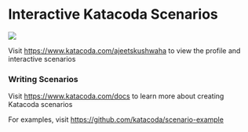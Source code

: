 # Interactive Katacoda Scenarios

[![](http://shields.katacoda.com/katacoda/ajeetskushwaha/count.svg)](https://www.katacoda.com/ajeetskushwaha "Get your profile on Katacoda.com")

Visit https://www.katacoda.com/ajeetskushwaha to view the profile and interactive scenarios

### Writing Scenarios
Visit https://www.katacoda.com/docs to learn more about creating Katacoda scenarios

For examples, visit https://github.com/katacoda/scenario-example
